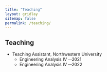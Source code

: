 ```yaml
---
title: "Teaching"
layout: gridlay
sitemap: false
permalink: /teaching/
---
```


## Teaching

* Teaching Assistant, Northwestern University
    * Engineering Analysis IV --2021
    * Engineering Analysis IV --2022
